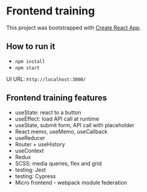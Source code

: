 # Frontend training

This project was bootstrapped with [Create React App](https://github.com/facebook/create-react-app).

## How to run it

- `npm install`
- `npm start`

UI URL: `http://localhost:3000/`

## Frontend training features

- useState: react to a button
- useEffect: load API call at runtime
- useState, submit form, API call with placeholder
- React.memo, useMemo, useCallback
- useReducer
- Router + useHistory
- useContext
- Redux
- SCSS: media queries, flex and grid
- testing: Jest
- testing: Cypress
- Micro frontend - webpack module federation